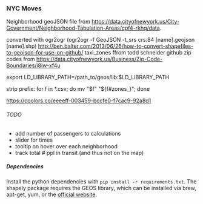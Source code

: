 ### NYC Moves

Neighborhood geoJSON file from https://data.cityofnewyork.us/City-Government/Neighborhood-Tabulation-Areas/cpf4-rkhq/data.

converted with ogr2ogr (ogr2ogr -f GeoJSON -t_srs crs:84 [name].geojson [name].shp)
    http://ben.balter.com/2013/06/26/how-to-convert-shapefiles-to-geojson-for-use-on-github/
taxi_zones ffrom todd schneider github
zip codes from https://data.cityofnewyork.us/Business/Zip-Code-Boundaries/i8iw-xf4u

export LD_LIBRARY_PATH=/path_to/geos/lib:$LD_LIBRARY_PATH

strip prefix: for f in *.csv; do mv "$f" "${f#zones_}"; done

https://coolors.co/eeeeff-003459-bccfe0-f7cac9-92a8d1

###### TODO
- add number of passengers to calculations
- slider for times
- tooltip on hover over each neighborhood
- track total # ppl in transit (and thus not on the map)

##### Dependencies
Install the python dependencies with `pip install -r requirements.txt`. The shapely package requires the GEOS library, which can be installed via brew, apt-get, yum, or the [official website](https://trac.osgeo.org/geos/).

